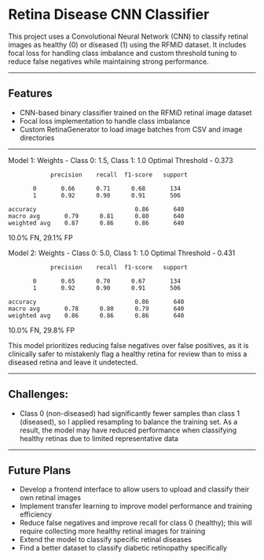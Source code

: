 # Retina Disease CNN Classifier

This project uses a Convolutional Neural Network (CNN) to classify retinal images as healthy (0) or diseased (1) using the RFMiD dataset. It includes focal loss for handling class imbalance and custom threshold tuning to reduce false negatives while maintaining strong performance.

---

## Features
- CNN-based binary classifier trained on the RFMiD retinal image dataset
- Focal loss implementation to handle class imbalance
- Custom RetinaGenerator to load image batches from CSV and image directories

---

Model 1: 
Weights - Class 0: 1.5, Class 1: 1.0
Optimal Threshold - 0.373

                precision    recall  f1-score   support

           0       0.66      0.71      0.68       134
           1       0.92      0.90      0.91       506

    accuracy                            0.86       640 
    macro avg       0.79      0.81      0.80       640
    weighted avg    0.87      0.86      0.86       640

10.0% FN, 29.1% FP


Model 2:
Weights - Class 0: 5.0, Class 1: 1.0
Optimal Threshold - 0.431

                precision    recall  f1-score   support

           0       0.65      0.70      0.67       134
           1       0.92      0.90      0.91       506

    accuracy                            0.86       640
    macro avg       0.78      0.80      0.79       640
    weighted avg    0.86      0.86      0.86       640

 10.0% FN, 29.8% FP

This model prioritizes reducing false negatives over false positives, as it is clinically safer to mistakenly flag a healthy retina for review than to miss a diseased retina and leave it undetected.

---

## Challenges:
- Class 0 (non-diseased) had significantly fewer samples than class 1 (diseased), so I applied resampling to balance the training set. As a result, the model may have reduced performance when classifying healthy retinas due to limited representative data

---

## Future Plans
- Develop a frontend interface to allow users to upload and classify their own retinal images
- Implement transfer learning to improve model performance and training efficiency
- Reduce false negatives and improve recall for class 0 (healthy); this will require collecting more healthy retinal images for training
- Extend the model to classify specific retinal diseases
- Find a better dataset to classify diabetic retinopathy specifically
